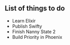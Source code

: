 ## List of things to do

* Learn Elixir
* Publish Swifty
* Finish Nanny State 2
* Build Priority in Phoenix